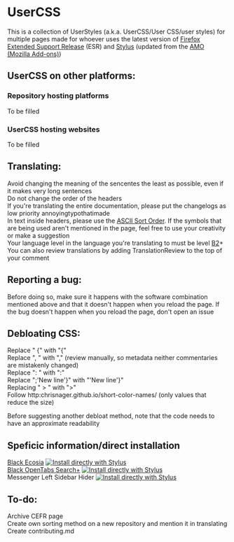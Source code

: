 # UserCSS
This is a collection of UserStyles (a.k.a. UserCSS/User CSS/user styles) for multiple pages made for whoever uses the latest version of [Firefox Extended Support Release](http:/ozilla.org/en-GB/firefox/all/#product-desktop-esr) (ESR) and [Stylus](http:addons.mozilla.org/en-GB/firefox/addon/styl-us/) (updated from the [AMO (Mozilla Add-ons)](http:addons.mozilla.org/en-GB/firefox/))

## UserCSS on other platforms:
### Repository hosting platforms
To be filled
### UserCSS hosting websites
To be filled

## Translating:
Avoid changing the meaning of the sencentes the least as possible, even if it makes very long sentences<br>
Do not change the order of the headers<br>
If you're translating the entire documentation, please put the changelogs as low priority annoyingtypothatimade<br>
In text inside headers, please use the [ASCII Sort Order](http:support.ecisolutions.com/doc-ddms/help/reportsmenu/ascii_sort_order_chart.htm). If the symbols that are being used aren't mentioned in the page, feel free to use your creativity or make a suggestion<br>
Your language level in the language you're translating to must be level [B2](http:en.wikipedia.org/wiki/Common_European_Framework_of_Reference_for_Languages)+<br>
You can also review translations by adding TranslationReview to the top of your comment<br>

## Reporting a bug:
Before doing so, make sure it happens with the software combination mentioned above and that it doesn't happen when you reload the page. If the bug doesn't happen when you reload the page, don't open an issue

## Debloating CSS:
Replace " {" with "{"<br>
Replace ", " with "," (review manually, so metadata neither commentaries are mistakenly changed)<br>
Replace ": " with ":"<br>
Replace ";'New line'}" with "'New line'}"<br>
Replacing " > " with ">"<br>
Follow http:chrisnager.github.io/short-color-names/ (only values that reduce the size)

Before suggesting another debloat method, note that the code needs to have an approximate readability

## Speficic information/direct installation
[Black Ecosia](http:github.com/Gersonzao/UserCSS/tree/main/Ecosia.css.elements) [![Install directly with Stylus](http://img.shields.io/badge/Install%20directly%20with-Stylus-00adad.svg)](http:raw.githubusercontent.com/Gersonzao/UserCSS/main/Ecosia.user.css)<br>
[Black OpenTabs Search+](http://github.com/Gersonzao/UserCSS/tree/main/OpenTabs%20Search%2B.elements) [![Install directly with Stylus](http://img.shields.io/badge/Install%20directly%20with-Stylus-00adad.svg)](http:raw.githubusercontent.com/Gersonzao/UserCSS/main/OpenTabs%20Search%2B.user.css)<br>
Messenger Left Sidebar Hider [![Install directly with Stylus](http://img.shields.io/badge/Install%20directly%20with-Stylus-00adad.svg)](http:raw.githubusercontent.com/Gersonzao/UserCSS/main/OpenTabs%20Search%2B.user.css)<br>

## To-do:
Archive CEFR page<br>
Create own sorting method on a new repository and mention it in translating<br>
Create contributing.md
